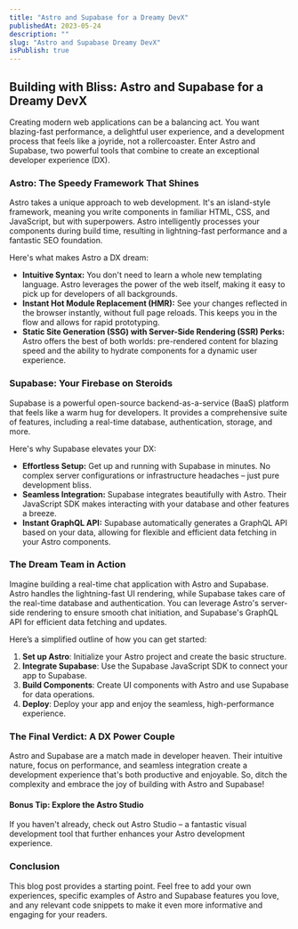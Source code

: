 ```yaml
---
title: "Astro and Supabase for a Dreamy DevX"
publishedAt: 2023-05-24
description: ""
slug: "Astro and Supabase Dreamy DevX"
isPublish: true
---
```


## Building with Bliss: Astro and Supabase for a Dreamy DevX

Creating modern web applications can be a balancing act. You want blazing-fast performance, a delightful user experience, and a development process that feels like a joyride, not a rollercoaster. Enter Astro and Supabase, two powerful tools that combine to create an exceptional developer experience (DX).

### Astro: The Speedy Framework That Shines

Astro takes a unique approach to web development. It's an island-style framework, meaning you write components in familiar HTML, CSS, and JavaScript, but with superpowers. Astro intelligently processes your components during build time, resulting in lightning-fast performance and a fantastic SEO foundation.

Here's what makes Astro a DX dream:

- **Intuitive Syntax:** You don't need to learn a whole new templating language. Astro leverages the power of the web itself, making it easy to pick up for developers of all backgrounds.
- **Instant Hot Module Replacement (HMR):** See your changes reflected in the browser instantly, without full page reloads. This keeps you in the flow and allows for rapid prototyping.
- **Static Site Generation (SSG) with Server-Side Rendering (SSR) Perks:** Astro offers the best of both worlds: pre-rendered content for blazing speed and the ability to hydrate components for a dynamic user experience.

### Supabase: Your Firebase on Steroids

Supabase is a powerful open-source backend-as-a-service (BaaS) platform that feels like a warm hug for developers. It provides a comprehensive suite of features, including a real-time database, authentication, storage, and more.

Here's why Supabase elevates your DX:

- **Effortless Setup:** Get up and running with Supabase in minutes. No complex server configurations or infrastructure headaches – just pure development bliss.
- **Seamless Integration:** Supabase integrates beautifully with Astro. Their JavaScript SDK makes interacting with your database and other features a breeze.
- **Instant GraphQL API:** Supabase automatically generates a GraphQL API based on your data, allowing for flexible and efficient data fetching in your Astro components.

### The Dream Team in Action

Imagine building a real-time chat application with Astro and Supabase. Astro handles the lightning-fast UI rendering, while Supabase takes care of the real-time database and authentication. You can leverage Astro's server-side rendering to ensure smooth chat initiation, and Supabase's GraphQL API for efficient data fetching and updates.

Here’s a simplified outline of how you can get started:

1. **Set up Astro**: Initialize your Astro project and create the basic structure.
2. **Integrate Supabase**: Use the Supabase JavaScript SDK to connect your app to Supabase.
3. **Build Components**: Create UI components with Astro and use Supabase for data operations.
4. **Deploy**: Deploy your app and enjoy the seamless, high-performance experience.

### The Final Verdict: A DX Power Couple

Astro and Supabase are a match made in developer heaven. Their intuitive nature, focus on performance, and seamless integration create a development experience that's both productive and enjoyable. So, ditch the complexity and embrace the joy of building with Astro and Supabase!

#### Bonus Tip: Explore the Astro Studio

If you haven't already, check out Astro Studio – a fantastic visual development tool that further enhances your Astro development experience.

### Conclusion

This blog post provides a starting point. Feel free to add your own experiences, specific examples of Astro and Supabase features you love, and any relevant code snippets to make it even more informative and engaging for your readers.

